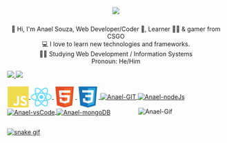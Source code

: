 ###
<h1 align="center">
  <a href="https://git.io/typing-svg">
    <img src="https://readme-typing-svg.herokuapp.com/?lines=Hi+There!+👋;+Myself+Anael+Souza!;&center=true&size=30">
  </a>
</h1>

<p align="center">
  👋 Hi, I'm Anael Souza, Web Developer/Coder 🥷, Learner 👨‍💻 & gamer from CSGO
  <br>
  💻 I love to learn new technologies and frameworks.
  <br>
  🧑‍💼 Studying Web Development / Information Systems
  <br>
  Pronoun: He/Him
  <br>
</p>

<div>
  <a href="https://github.com/anaelsouza">
  <img height="180em" src="https://github-readme-stats.vercel.app/api?username=anaelsouza&show_icons=true&theme=tokyonight&include_all_commits=true&count_private=true"/>
  <img height="180em" src="https://github-readme-stats.vercel.app/api/top-langs/?username=anaelsouza&layout=compact&langs_counts=16&theme=tokyonight"/>
</div>

<div style="display: inline_block"><br>
  <img align="center" alt="Anael-Js" height="50" width="50" src="https://raw.githubusercontent.com/devicons/devicon/master/icons/javascript/javascript-plain.svg">
  <img align="center" alt="Anael-React" height="50" width="50" src="https://raw.githubusercontent.com/devicons/devicon/master/icons/react/react-original.svg">
  <img align="center" alt="Anael-HTML" height="50" width="50" src="https://raw.githubusercontent.com/devicons/devicon/master/icons/html5/html5-original.svg">
  <img align="center" alt="Anael-CSS" height="50" width="50" src="https://raw.githubusercontent.com/devicons/devicon/master/icons/css3/css3-original.svg">
  <img align="center" alt="Anael-GIT" height="50" width="50" src="https://cdn.jsdelivr.net/gh/devicons/devicon/icons/git/git-plain.svg" />
  <img align="center" alt="Anael-nodeJs" height="50" width="50" src="https://cdn.jsdelivr.net/gh/devicons/devicon/icons/nodejs/nodejs-original.svg" />
  <img align="center" alt="Anael-vsCode" height="50" width="50" src="https://cdn.jsdelivr.net/gh/devicons/devicon/icons/vscode/vscode-original-wordmark.svg" />
  <img align="center" alt="Anael-mongoDB" height="50" width="50" src="https://cdn.jsdelivr.net/gh/devicons/devicon/icons/mongodb/mongodb-original-wordmark.svg" />
  <img align="right" alt="Anael-Gif" height="200" width="200" src="https://cdn.picrew.me/shareImg/org/202307/338224_AQddekse.png">
</div>

##

![snake gif](https://github.com/anaelsouza/anaelsouza/blob/output/github-contribution-grid-snake.gif)
